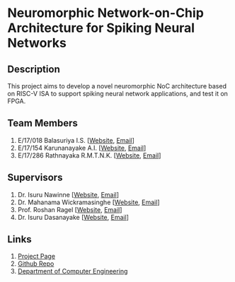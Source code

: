
[//]: # (Please refer the instructions in below URL for the configurations)
[//]: # (https://projects.ce.pdn.ac.lk/docs/how-to-add-a-project)

# Neuromorphic Network-on-Chip Architecture for Spiking Neural Networks

## Description

This project aims to develop a novel neuromorphic NoC architecture based on RISC-V ISA to support spiking neural network applications, and test it on FPGA.

## Team Members
1. E/17/018 Balasuriya I.S. [[Website](https://people.ce.pdn.ac.lk/students/e17/018), [Email](mailto:e17018@eng.pdn.ac.lk)]
2. E/17/154 Karunanayake A.I. [[Website](https://people.ce.pdn.ac.lk/students/e17/154), [Email](mailto:e17154@eng.pdn.ac.lk)]
3. E/17/286 Rathnayaka R.M.T.N.K. [[Website](https://people.ce.pdn.ac.lk/students/e17/286), [Email](mailto:e17286@eng.pdn.ac.lk)]


## Supervisors
1. Dr. Isuru Nawinne [[Website](https://people.ce.pdn.ac.lk/staff/academic/isuru-nawinne), [Email](mailto:isurunawinne@eng.pdn.ac.lk)]
2. Dr. Mahanama Wickramasinghe [[Website](https://people.ce.pdn.ac.lk/staff/academic/mahanama-wickramasinghe), [Email](mailto:mahanamaw@eng.pdn.ac.lk)]
3. Prof. Roshan Ragel [[Website](https://people.ce.pdn.ac.lk/staff/academic/roshan-ragel), [Email](mailto:roshanr@eng.pdn.ac.lk)]
4. Dr. Isuru Dasanayake [[Website](https://eng.pdn.ac.lk/deee/academic-staff/isurud), [Email](mailto:isurud@ee.pdn.ac.lk)]


## Links

1. [Project Page](https://cepdnaclk.github.io/e17-4yp-Neuromorphic-NoC-Architecture-for-SNNs)
2. [Github Repo](https://github.com/cepdnaclk/e17-4yp-Neuromorphic-NoC-Architecture-for-SNNs)
3. [Department of Computer Engineering](http://www.ce.pdn.ac.lk)


<!-- ## Publications
1. [Semester 7 report](https://cepdnaclk.github.io/e15-4yp-minimal-template)
2. [Semester 7 sldies](https://cepdnaclk.github.io/e15-4yp-minimal-template)
3. [Semester 8 report](https://cepdnaclk.github.io/e15-4yp-minimal-template)
4. [Semester 8 slides](https://cepdnaclk.github.io/e15-4yp-minimal-template)
5. Author1, Author2 and Author2 "Research paper title" in Conference name 2021. [Download PDF ](https://cepdnaclk.github.io/e15-4yp-minimal-template) -->
